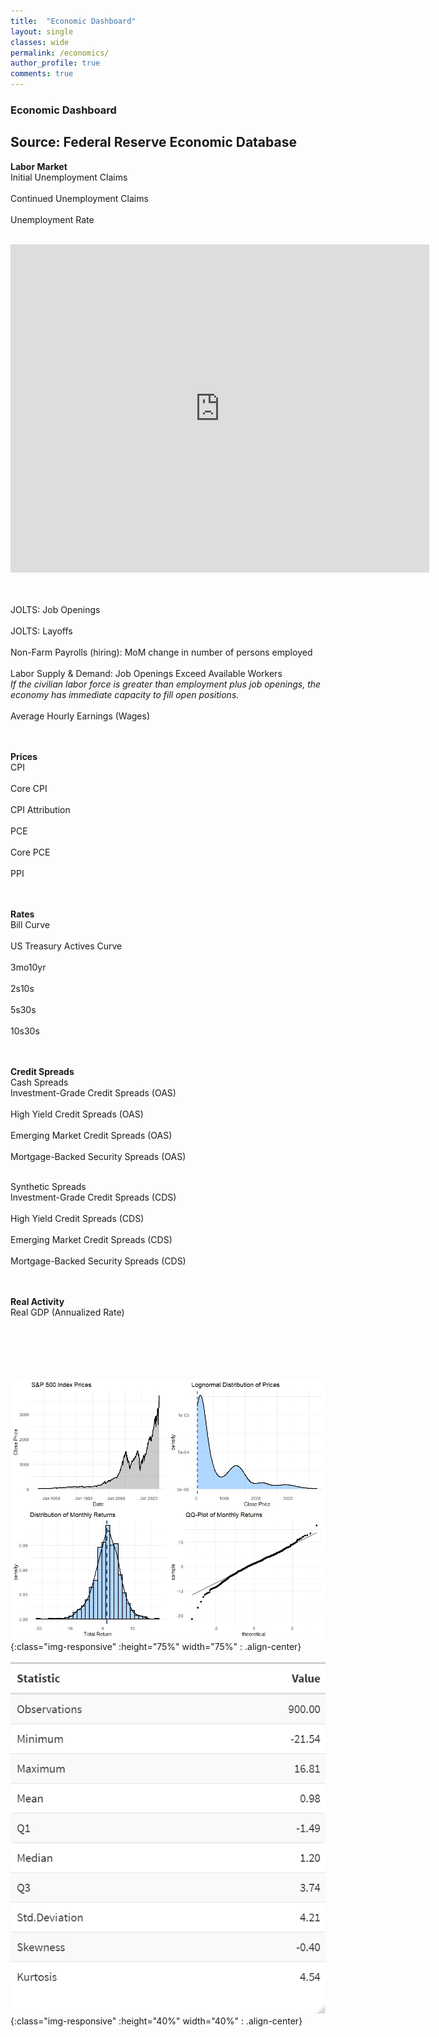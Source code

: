 ```yaml
---
title:  "Economic Dashboard"
layout: single
classes: wide
permalink: /economics/
author_profile: true
comments: true
---
```


### Economic Dashboard
Source: Federal Reserve Economic Database
---
**Labor Market**<br>
Initial Unemployment Claims <br><br>
Continued Unemployment Claims <br><br>
Unemployment Rate <br><br>
<div class="video-container">
   <iframe src="https://fred.stlouisfed.org/graph/graph-landing.php?g=13tI5&width=670&height=475" scrolling="no" frameborder="0" style="overflow:hidden; width:670px; height:525px;" allowTransparency="true" loading="lazy">
  </iframe>
</div><br><br>

JOLTS: Job Openings <br><br>
JOLTS: Layoffs <br><br>
Non-Farm Payrolls (hiring): MoM change in number of persons employed <br><br>
Labor Supply & Demand: Job Openings Exceed Available Workers <br>
*If the civilian labor force is greater than employment plus job openings, the economy has immediate capacity to fill open positions.*  <br><br>
Average Hourly Earnings (Wages) <br><br>
<br>

**Prices**<br>
CPI <br><br>
Core CPI <br><br>
CPI Attribution <br><br>
PCE <br><br>
Core PCE <br><br>
PPI <br><br>
<br>

**Rates**<br>
Bill Curve <br><br>
US Treasury Actives Curve <br><br>
3mo10yr <br><br>
2s10s <br><br>
5s30s <br><br>
10s30s <br><br>
<br>

**Credit Spreads**<br>
Cash Spreads <br>
Investment-Grade Credit Spreads (OAS) <br><br>
High Yield Credit Spreads (OAS) <br><br>
Emerging Market Credit Spreads (OAS) <br><br>
Mortgage-Backed Security Spreads (OAS) <br><br>

Synthetic Spreads <br>
Investment-Grade Credit Spreads (CDS) <br><br>
High Yield Credit Spreads (CDS) <br><br>
Emerging Market Credit Spreads (CDS) <br><br>
Mortgage-Backed Security Spreads (CDS) <br><br>
<br>

**Real Activity**<br>
Real GDP (Annualized Rate) <br><br>
<br>

<br><br><br>
![S&P500 Plots](/assets/S&P500_Plot.jpeg/){:class="img-responsive" :height="75%" width="75%" : .align-center}<br><br>
![S&P500 Summary Stats](/assets/S&P500_monthly_summary_stats.jpeg/){:class="img-responsive" :height="40%" width="40%" : .align-center}<br><br>
